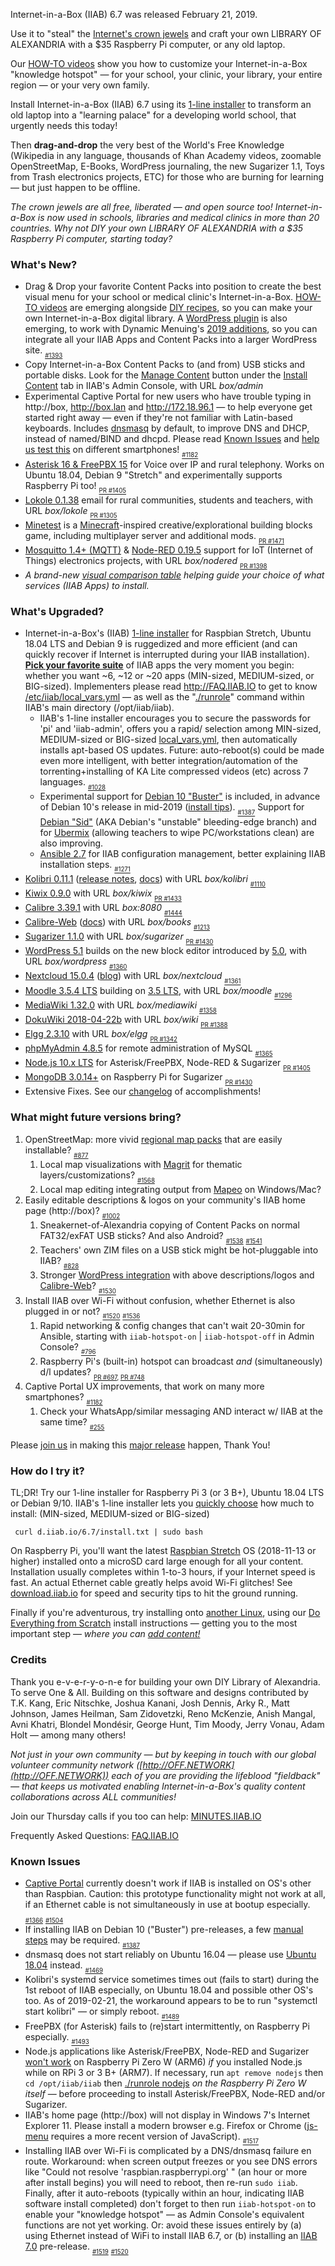 Internet-in-a-Box (IIAB) 6.7 was released February 21, 2019.

Use it to "steal" the [Internet's crown jewels](http://internet-in-a-box.org/#quality-content) and craft your own LIBRARY OF ALEXANDRIA with a $35 Raspberry Pi computer, or any old laptop.

Our [HOW-TO videos](https://www.youtube.com/channel/UC0cBGCxr_WPBPa3IqPVEe3g) show you how to customize your Internet-in-a-Box "knowledge hotspot" — for your school, your clinic, your library, your entire region — or your very own family.

Install Internet-in-a-Box (IIAB) 6.7 using its [1-line installer](http://download.iiab.io/6.7) to transform an old laptop into a "learning palace" for a developing world school, that urgently needs this today!

Then **drag-and-drop** the very best of the World's Free Knowledge (Wikipedia in any language, thousands of Khan Academy videos, zoomable OpenStreetMap, E-Books, WordPress journaling, the new Sugarizer 1.1, Toys from Trash electronics projects, ETC) for those who are burning for learning — but just happen to be offline.

_The crown jewels are all free, liberated — and open source too! 
 Internet-in-a-Box is now used in schools, libraries and medical clinics in more than 20 countries.  Why not DIY your own LIBRARY OF ALEXANDRIA with a $35 Raspberry Pi computer, starting today?_

### What's New?

* Drag & Drop your favorite Content Packs into position to create the best visual menu for your school or medical clinic's Internet-in-a-Box.  [HOW-TO videos](https://www.youtube.com/channel/UC0cBGCxr_WPBPa3IqPVEe3g) are emerging alongside [DIY recipes](http://wiki.laptop.org/go/IIAB/FAQ#How_do_I_customize_my_Internet-in-a-Box_home_page.3F), so you can make your own Internet-in-a-Box digital library.  A [WordPress plugin](https://github.com/kananigit/iiab-menu-plugin) is also emerging, to work with Dynamic Menuing's [2019 additions](https://github.com/iiab/iiab/wiki/IIAB-Menuing#2019-additions), so you can integrate all your IIAB Apps and Content Packs into a larger WordPress site.  <sub><sub>[#1393](https://github.com/iiab/iiab/issues/1393)</sub></sub>
* Copy Internet-in-a-Box Content Packs to (and from) USB sticks and portable disks.  Look for the [Manage Content](https://github.com/iiab/iiab-admin-console/blob/master/roles/console/files/help/InstContent.rst#manage-content) button under the [Install Content](https://github.com/iiab/iiab-admin-console/blob/master/roles/console/files/help/InstContent.rst) tab in IIAB's Admin Console, with URL _box/admin_
* Experimental Captive Portal for new users who have trouble typing in http://box, http://box.lan and http://172.18.96.1 &mdash; to help everyone get started right away &mdash; even if they're not familiar with Latin-based keyboards.  Includes [dnsmasq](http://www.thekelleys.org.uk/dnsmasq/doc.html) by default, to improve DNS and DHCP, instead of named/BIND and dhcpd.  Please read [Known Issues](#known-issues) and [help us test this](http://wiki.laptop.org/go/IIAB/FAQ#Captive_Portal_Administration:_What_tips_.26_tricks_exist.3F) on different smartphones!  <sub><sub>[#1182](https://github.com/iiab/iiab/issues/1182)</sub></sub>
* [Asterisk 16 & FreePBX 15](https://github.com/iiab/iiab/tree/master/roles/pbx#pbx-readme) for Voice over IP and rural telephony.  Works on Ubuntu 18.04, Debian 9 "Stretch" and experimentally supports Raspberry Pi too!  <sub><sub>[PR #1405](https://github.com/iiab/iiab/pull/1405)</sub></sub>
* [Lokole 0.1.38](https://github.com/iiab/iiab/tree/master/roles/lokole#lokole-readme) email for rural communities, students and teachers, with URL _box/lokole_  <sub><sub>[PR #1305](https://github.com/iiab/iiab/pull/1305)</sub></sub>
* [Minetest](https://github.com/iiab/iiab/tree/master/roles/minetest#minetest-readme) is a [Minecraft](https://en.wikipedia.org/wiki/Minecraft)-inspired creative/explorational building blocks game, including multiplayer server and additional mods.  <sub><sub>[PR #1471](https://github.com/iiab/iiab/pull/1471)</sub></sub>
* [Mosquitto 1.4+ (MQTT)](https://github.com/iiab/iiab/tree/master/roles/mosquitto#mosquitto-readme) & [Node-RED 0.19.5](https://github.com/iiab/iiab/tree/master/roles/nodered#nodered-readme) support for IoT (Internet of Things) electronics projects, with URL _box/nodered_  <sub><sub>[PR #1398](https://github.com/iiab/iiab/pull/1398)</sub></sub>
* _A brand-new [visual comparison table](http://wiki.laptop.org/go/IIAB/FAQ#What_services_.28IIAB_apps.29_are_suggested_during_installation.3F) helping guide your choice of what services (IIAB Apps) to install._

### What's Upgraded?

* Internet-in-a-Box's (IIAB) [1-line installer](http://download.iiab.io/6.7/) for Raspbian Stretch, Ubuntu 18.04 LTS and Debian 9 is ruggedized and more efficient (and can quickly recover if Internet is interrupted during your IIAB installation).  [**Pick your favorite suite**](http://wiki.laptop.org/go/IIAB/FAQ#What_services_.28IIAB_apps.29_are_suggested_during_installation.3F) of IIAB apps the very moment you begin: whether you want ~6, ~12 or ~20 apps (MIN-sized, MEDIUM-sized, or BIG-sized).  Implementers please read http://FAQ.IIAB.IO to get to know [/etc/iiab/local_vars.yml](http://wiki.laptop.org/go/IIAB/FAQ#What_is_local_vars.yml_and_how_do_I_customize_it.3F) — as well as the "[./runrole](https://github.com/iiab/iiab/blob/master/runrole)" command within IIAB's main directory (/opt/iiab/iiab).
  * IIAB's 1-line installer encourages you to secure the passwords for 'pi' and 'iiab-admin', offers you a rapid/ selection among MIN-sized, MEDIUM-sized or BIG-sized [local_vars.yml](http://wiki.laptop.org/go/IIAB/local_vars.yml), then automatically installs apt-based OS updates.  Future: auto-reboot(s) could be made even more intelligent, with better integration/automation of the torrenting+installing of KA Lite compressed videos (etc) across 7 languages.  <sub><sub>[#1028](https://github.com/iiab/iiab/issues/1028)</sub></sub>
  * Experimental support for [Debian 10 "Buster"](https://www.debian.org/devel/debian-installer/) is included, in advance of Debian 10's release in mid-2019 ([install tips](https://github.com/iiab/iiab/issues/1387)).  <sub><sub>[#1387](https://github.com/iiab/iiab/issues/1387)</sub></sub>  Support for [Debian "Sid"](https://wiki.debian.org/DebianUnstable) (AKA Debian's "unstable" bleeding-edge branch) and for [Ubermix](https://github.com/iiab/iiab/wiki/IIAB-Platforms#operating-systems) (allowing teachers to wipe PC/workstations clean) are also improving.
  * [Ansible 2.7](https://docs.ansible.com/ansible/devel/porting_guides/porting_guide_2.7.html) for IIAB configuration management, better explaining IIAB installation steps.  <sub><sub>[#1271](https://github.com/iiab/iiab/pull/1271)</sub></sub>
* [Kolibri 0.11.1](https://github.com/iiab/iiab/tree/master/roles/kolibri) ([release notes](https://medium.com/kolibri-releases/kolibri-v0-11-is-here-1ba5c878c6ba), [docs](https://kolibri.readthedocs.io/en/latest/manage.html)) with URL _box/kolibri_  <sub><sub>[#1110](https://github.com/iiab/iiab/issues/1110)</sub></sub>
* [Kiwix 0.9.0](https://github.com/kiwix/kiwix-tools/blob/master/Changelog) with URL _box/kiwix_  <sub><sub>[PR #1433](https://github.com/iiab/iiab/pull/1433)</sub></sub>
* [Calibre 3.39.1](https://calibre-ebook.com/whats-new) with URL _box:8080_  <sub><sub>[#1444](https://github.com/iiab/iiab/issues/1444)</sub></sub>
* [Calibre-Web](https://github.com/janeczku/calibre-web#about) ([docs](https://github.com/iiab/iiab/tree/master/roles/calibre-web)) with URL _box/books_  <sub><sub>[#1213](https://github.com/iiab/iiab/pull/1213)</sub></sub>
* [Sugarizer 1.1.0](https://sugarizer.org) with URL _box/sugarizer_  <sub><sub>[PR #1430](https://github.com/iiab/iiab/pull/1430)</sub></sub>
* [WordPress 5.1](https://wordpress.org/news/2019/02/betty/) builds on the new block editor introduced by [5.0](https://wordpress.org/news/2018/12/bebo/), with URL _box/wordpress_  <sub><sub>[#1360](https://github.com/iiab/iiab/issues/1360)</sub></sub>
* [Nextcloud 15.0.4](https://nextcloud.com/changelog/#latest15) ([blog](https://nextcloud.com/blog/)) with URL _box/nextcloud_  <sub><sub>[#1361](https://github.com/iiab/iiab/issues/1361)</sub></sub>
* [Moodle 3.5.4 LTS](https://docs.moodle.org/dev/Moodle_3.5.4_release_notes) building on [3.5 LTS](https://docs.moodle.org/dev/Releases#Moodle_3.5_.28LTS.29), with URL _box/moodle_  <sub><sub>[#1296](https://github.com/iiab/iiab/issues/1296)</sub></sub>
* [MediaWiki 1.32.0](https://www.mediawiki.org/wiki/Release_notes/1.32) with URL _box/mediawiki_  <sub><sub>[#1358](https://github.com/iiab/iiab/issues/1358)</sub></sub>
* [DokuWiki 2018-04-22b](https://www.dokuwiki.org/changes) with URL _box/wiki_  <sub><sub>[PR #1388](https://github.com/iiab/iiab/pull/1388)</sub></sub>
* [Elgg 2.3.10](https://github.com/Elgg/Elgg/blob/2.3.10/CHANGELOG.md) with URL _box/elgg_  <sub><sub>[PR #1342](https://github.com/iiab/iiab/pull/1342)</sub></sub>
* [phpMyAdmin 4.8.5](https://www.phpmyadmin.net/) for remote administration of MySQL  <sub><sub>[#1365](https://github.com/iiab/iiab/pull/1365)</sub></sub>
* [Node.js 10.x LTS](https://technology.condenast.com/story/10-for-10-a-scenic-tour-of-nodejs-10-lts) for Asterisk/FreePBX, Node-RED & Sugarizer  <sub><sub>[PR #1405](https://github.com/iiab/iiab/pull/1405)</sub></sub>
* [MongoDB 3.0.14+](https://www.mongodb.com/mongodb-3.0) on Raspberry Pi for Sugarizer  <sub><sub>[PR #1430](https://github.com/iiab/iiab/pull/1430)</sub></sub>
* Extensive Fixes.  See our [changelog](https://github.com/iiab/iiab/milestone/4?closed=1) of accomplishments!

### What might future versions bring?

1. OpenStreetMap: more vivid [regional map packs](http://wiki.laptop.org/go/IIAB/FAQ#How_do_I_add_zoomable_maps_for_my_region.3F) that are easily installable?  <sub><sub>[#877](https://github.com/iiab/iiab/issues/877#issuecomment-405935272)</sub></sub>
   1. Local map visualizations with [Magrit](https://github.com/riatelab/magrit) for thematic layers/customizations?  <sub><sub>[#1568](https://github.com/iiab/iiab/issues/1568)</sub></sub>
   2. Local map editing integrating output from [Mapeo](https://www.digital-democracy.org/mapeo/) on Windows/Mac?
2. Easily editable descriptions & logos on your community's IIAB home page (http://box)?  <sub><sub>[#1002](https://github.com/iiab/iiab/issues/1002#issuecomment-462183401)</sub></sub>
   1. Sneakernet-of-Alexandria copying of Content Packs on normal FAT32/exFAT USB sticks?  And also Android?  <sub><sub>[#1538](https://github.com/iiab/iiab/issues/1538)</sub></sub> <sub><sub>[#1541](https://github.com/iiab/iiab/issues/1541)</sub></sub>
   2. Teachers' own ZIM files on a USB stick might be hot-pluggable into IIAB?  <sub><sub>[#828](https://github.com/iiab/iiab/issues/828)</sub></sub>
   3. Stronger [WordPress integration](http://wiki.laptop.org/go/IIAB/FAQ#WordPress_.26_Moodle_Administration:_What_tips_.26_tricks_exist.3F) with above descriptions/logos and [Calibre-Web](https://github.com/iiab/iiab/tree/master/roles/calibre-web#calibre-web-readme)?  <sub><sub>[#1530](https://github.com/iiab/iiab/issues/1530)</sub></sub>
3. Install IIAB over Wi-Fi without confusion, whether Ethernet is also plugged in or not?  <sub><sub>[#1520](https://github.com/iiab/iiab/issues/1520)</sub></sub> <sub><sub>[#1536](https://github.com/iiab/iiab/issues/1536)</sub></sub>
   1. Rapid networking & config changes that can't wait 20-30min for Ansible, starting with `iiab-hotspot-on` | `iiab-hotspot-off` in Admin Console?  <sub><sub>[#796](https://github.com/iiab/iiab/issues/796)</sub></sub>
   2. Raspberry Pi's (built-in) hotspot can broadcast _and_ (simultaneously) d/l updates?  <sub><sub>[PR #697](https://github.com/iiab/iiab/pull/697), [PR #748](https://github.com/iiab/iiab/pull/748)</sub></sub>
4. Captive Portal UX improvements, that work on many more smartphones?  <sub><sub>[#1182](https://github.com/iiab/iiab/issues/1182)</sub></sub>
   1. Check your WhatsApp/similar messaging AND interact w/ IIAB at the same time?  <sub><sub>[#255](https://github.com/iiab/iiab/issues/255)</sub></sub>

Please [join us](http://internet-in-a-box.org/pages/contributing.html) in making this [major release](https://github.com/iiab/iiab/wiki/IIAB-7.0-Release-Notes) happen, Thank You!

### How do I try it?

TL;DR!  Try our 1-line installer for Raspberry Pi 3 (or 3 B+), Ubuntu 18.04 LTS or Debian 9/10.  IIAB's 1-line installer lets you [quickly choose](http://wiki.laptop.org/go/IIAB/FAQ#What_services_.28IIAB_apps.29_are_suggested_during_installation.3F) how much to install: (MIN-sized, MEDIUM-sized or BIG-sized)

     curl d.iiab.io/6.7/install.txt | sudo bash

On Raspberry Pi, you'll want the latest [Raspbian Stretch](https://www.raspberrypi.org/downloads/raspbian/) OS (2018-11-13 or higher) installed onto a microSD card large enough for all your content.  Installation usually completes within 1-to-3 hours, if your Internet speed is fast.  An actual Ethernet cable greatly helps avoid Wi-Fi glitches!  See [download.iiab.io](http://download.iiab.io/) for speed and security tips to hit the ground running.

Finally if you're adventurous, try installing onto [another Linux](https://github.com/iiab/iiab/wiki/IIAB-Platforms), using our [Do Everything from Scratch](https://github.com/iiab/iiab/wiki/IIAB-Installation#do-everything-from-scratch) install instructions &mdash; getting you to the most important step &mdash; _where you can [add content!](https://github.com/iiab/iiab/wiki/IIAB-Installation#add-content)_

### Credits

Thank you e-v-e-r-y-o-n-e for building your own DIY Library of Alexandria.  To serve One & All.  Building on this software and designs contributed by T.K. Kang, Eric Nitschke, Joshua Kanani, Josh Dennis, Arky R., Matt Johnson, James Heilman, Sam Zidovetzki, Reno McKenzie, Anish Mangal, Avni Khatri, Blondel Mondésir, George Hunt, Tim Moody, Jerry Vonau, Adam Holt &mdash; among many others!

_Not just in your own community &mdash; but by keeping in touch with our global volunteer community network ([http://OFF.NETWORK](http://OFF.NETWORK)) each of you are providing the lifeblood "fieldback" &mdash; that keeps us motivated enabling Internet-in-a-Box's quality content collaborations across ALL communities!_

Join our Thursday calls if you too can help: [MINUTES.IIAB.IO](http://MINUTES.IIAB.IO)

Frequently Asked Questions: [FAQ.IIAB.IO](http://FAQ.IIAB.IO)

### Known Issues

* [Captive Portal](http://wiki.laptop.org/go/IIAB/FAQ#Captive_Portal_Administration:_What_tips_.26_tricks_exist.3F) currently doesn't work if IIAB is installed on OS's other than Raspbian.  Caution: this prototype functionality might not work at all, if an Ethernet cable is not simultaneously in use at bootup especially.  <sub><sub>[#1366](https://github.com/iiab/iiab/issues/1366)</sub></sub> <sub> <sub>[#1504](https://github.com/iiab/iiab/issues/1504)</sub></sub>
* If installing IIAB on Debian 10 ("Buster") pre-releases, a few [manual steps](https://github.com/iiab/iiab/issues/1387) may be required.  <sub><sub>[#1387](https://github.com/iiab/iiab/issues/1387)</sub></sub>
* dnsmasq does not start reliably on Ubuntu 16.04 &mdash; please use [Ubuntu 18.04](https://github.com/iiab/iiab/wiki/IIAB-Platforms#operating-systems) instead.  <sub><sub>[#1469](https://github.com/iiab/iiab/issues/1469)</sub></sub>
* Kolibri's systemd service sometimes times out (fails to start) during the 1st reboot of IIAB especially, on Ubuntu 18.04 and possible other OS's too.  As of 2019-02-21, the workaround appears to be to run "systemctl start kolibri" &mdash; or simply reboot.  <sub><sub>[#1489](https://github.com/iiab/iiab/issues/1489)</sub></sub>
* FreePBX (for Asterisk) fails to (re)start intermittently, on Raspberry Pi especially.  <sub><sub>[#1493](https://github.com/iiab/iiab/issues/1493)</sub></sub>
* Node.js applications like Asterisk/FreePBX, Node-RED and Sugarizer [won't work](https://nodered.org/docs/hardware/raspberrypi#swapping-sd-cards) on Raspberry Pi Zero W (ARM6) *if* you installed Node.js while on RPi 3 or 3 B+ (ARM7).  If necessary, run `apt remove nodejs` then `cd /opt/iiab/iiab` then [./runrole nodejs](https://github.com/iiab/iiab/blob/master/roles/nodejs/tasks/main.yml) _on the Raspberry Pi Zero W itself_ — before proceeding to install Asterisk/FreePBX, Node-RED and/or Sugarizer.
* IIAB's home page (http://box) will not display in Windows 7's Internet Explorer 11.  Please install a modern browser e.g. Firefox or Chrome ([js-menu](https://github.com/iiab/iiab-admin-console/tree/master/roles/js-menu) requires a more recent version of JavaScript).  <sub><sub>[#1517](https://github.com/iiab/iiab/issues/1517)</sub></sub>
* Installing IIAB over Wi-Fi is complicated by a DNS/dnsmasq failure en route.  Workaround: when screen output freezes or you see DNS errors like "Could not resolve 'raspbian.raspberrypi.org' " (an hour or more after install begins) you will need to reboot, then re-run `sudo iiab`.  Finally, after it auto-reboots (typically within an hour, indicating IIAB software install completed) don't forget to then run `iiab-hotspot-on` to enable your "knowledge hotspot" — as Admin Console's equivalent functions are not yet working.  Or: avoid these issues entirely by (a) using Ethernet instead of WiFi to install IIAB 6.7, or (b) installing an [IIAB 7.0](http://download.iiab.io/) pre-release.  <sub><sub>[#1519](https://github.com/iiab/iiab/issues/1519)</sub></sub> <sub><sub>[#1520](https://github.com/iiab/iiab/issues/1520)</sub></sub>